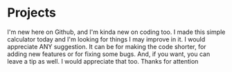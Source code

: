 # Projects
I'm new here on Github, and I'm kinda new on coding too. I made this simple calculator today and I'm looking for things I may improve in it.
I would appreciate ANY suggestion. It can be for making the code shorter, for adding new features or for fixing some bugs.
And, if you want, you can leave a tip as well. I would appreciate that too.
Thanks for attention
